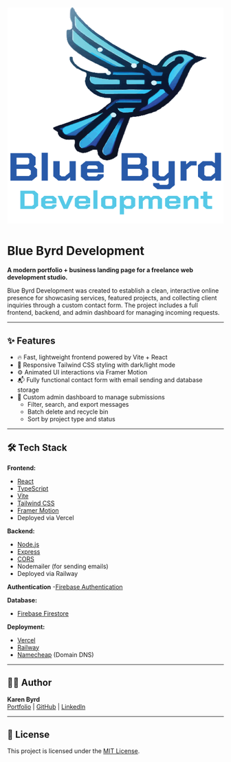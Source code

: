 # ![Blue Byrd Development](./src/assets/images/BBD-Logo.png) 

# Blue Byrd Development

**A modern portfolio + business landing page for a freelance web development studio.**

Blue Byrd Development was created to establish a clean, interactive online presence for showcasing services, featured projects, and collecting client inquiries through a custom contact form. The project includes a full frontend, backend, and admin dashboard for managing incoming requests.

---

## ✨ Features

- 🔥 Fast, lightweight frontend powered by Vite + React
- 🎨 Responsive Tailwind CSS styling with dark/light mode
- ⚙️ Animated UI interactions via Framer Motion
- 📬 Fully functional contact form with email sending and database storage
- 🧠 Custom admin dashboard to manage submissions
  - Filter, search, and export messages
  - Batch delete and recycle bin
  - Sort by project type and status

---

## 🛠️ Tech Stack

**Frontend:**
- [React](https://react.dev/)
- [TypeScript](https://www.typescriptlang.org/)
- [Vite](https://vitejs.dev/)
- [Tailwind CSS](https://tailwindcss.com/)
- [Framer Motion](https://www.framer.com/motion/)
- Deployed via Vercel

**Backend:**
- [Node.js](https://nodejs.org/)
- [Express](https://expressjs.com/)
- [CORS](https://expressjs.com/en/resources/middleware/cors.html)
- Nodemailer (for sending emails)
- Deployed via Railway

**Authentication**
-[Firebase Authentication](https://firebase.google.com/products/firestore)

**Database:**
- [Firebase Firestore](https://firebase.google.com/products/firestore)

**Deployment:**
- [Vercel](https://vercel.com/)
- [Railway](https://railway.com/)
- [Namecheap](https://www.namecheap.com/) (Domain DNS)

---

## 👩‍💻 Author

**Karen Byrd**  
[Portfolio](https://karenbyrd.com) | [GitHub](https://github.com/klbyrd) | [LinkedIn](https://www.linkedin.com/in/karenbyrd)

---

## 📝 License

This project is licensed under the [MIT License](https://opensource.org/licenses/MIT).





